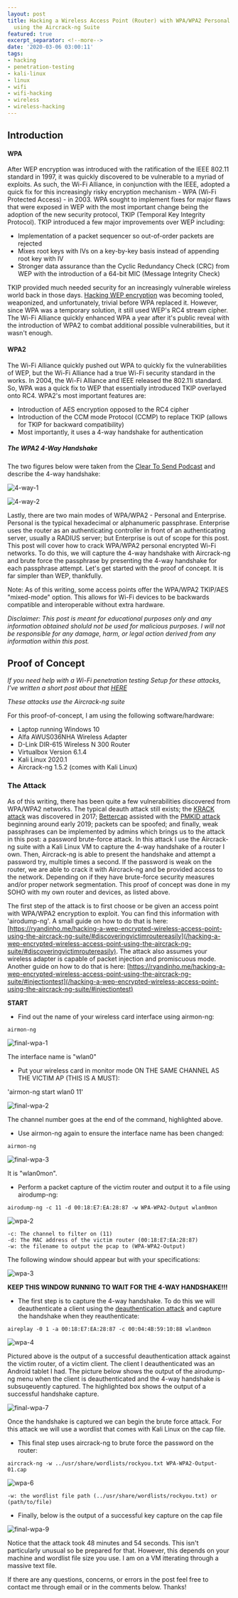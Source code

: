 ```yaml
---
layout: post
title: Hacking a Wireless Access Point (Router) with WPA/WPA2 Personal Encryption
  using the Aircrack-ng Suite
featured: true
excerpt_separator: <!--more-->
date: '2020-03-06 03:00:11'
tags:
- hacking
- penetration-testing
- kali-linux
- linux
- wifi
- wifi-hacking
- wireless
- wireless-hacking
---
```


## Introduction
<!--kg-card-end: markdown--><!--kg-card-begin: markdown-->
#### WPA

After WEP encryption was introduced with the ratification of the IEEE 802.11 standard in 1997, it was quickly discovered to be vulnerable to a myriad of exploits. As such, the Wi-Fi Alliance, in conjunction with the IEEE, adopted a quick fix for this increasingly risky encryption mechanism - WPA (Wi-Fi Protected Access) - in 2003. WPA sought to implement fixes for major flaws that were exposed in WEP with the most important change being the adoption of the new security protocol, TKIP (Temporal Key Integrity Protocol). TKIP introduced a few major improvements over WEP including:

- Implementation of a packet sequencer so out-of-order packets are rejected
- Mixes root keys with IVs on a key-by-key basis instead of appending root key with IV
- Stronger data assurance than the Cyclic Redundancy Check (CRC) from WEP with the introduction of a 64-bit MIC (Message Integrity Check)
<!--more-->
TKIP provided much needed security for an increasingly vulnerable wireless world back in those days. [Hacking WEP encryption](/hacking-a-wep-encrypted-wireless-access-point-using-the-aircrack-ng-suite/) was becoming tooled, weaponized, and unfortunately, trivial before WPA replaced it. However, since WPA was a temporary solution, it still used WEP's RC4 stream cipher. The Wi-Fi Alliance quickly enhanced WPA a year after it's public reveal with the introduction of WPA2 to combat additional possible vulnerabilities, but it wasn't enough.

#### WPA2

The Wi-Fi Alliance quickly pushed out WPA to quickly fix the vulnerabilities of WEP, but the Wi-Fi Alliance had a true Wi-Fi security standard in the works. In 2004, the Wi-Fi Alliance and IEEE released the 802.11i standard. So, WPA was a quick fix to WEP that essentially introduced TKIP overlayed onto RC4. WPA2's most important features are:

- Introduction of AES encryption opposed to the RC4 cipher
- Introduction of the CCM mode Protocol (CCMP) to replace TKIP (allows for TKIP for backward compatibility)
- Most importantly, it uses a 4-way handshake for authentication

##### The WPA2 4-Way Handshake

The two figures below were taken from the [Clear To Send Podcast](cleartosend.net) and describe the 4-way handshake:

![4-way-1](/assets/images/03/4-way-1.png)

![4-way-2](/assets/images/03/4-way-2.png)

Lastly, there are two main modes of WPA/WPA2 - Personal and Enterprise. Personal is the typical hexadecimal or alphanumeric passphrase. Enterprise uses the router as an authenticating controller in front of an authenticating server, usually a RADIUS server; but Enterprise is out of scope for this post. This post will cover how to crack WPA/WPA2 personal encrypted Wi-Fi networks. To do this, we will capture the 4-way handshake with Aircrack-ng and brute force the passphrase by presenting the 4-way handshake for each passphrase attempt. Let's get started with the proof of concept. It is far simpler than WEP, thankfully.

Note: As of this writing, some access points offer the WPA/WPA2 TKIP/AES "mixed-mode" option. This allows for Wi-Fi devices to be backwards compatible and interoperable without extra hardware.

_Disclaimer: This post is meant for educational purposes only and any information obtained sholuld not be used for malicious purposes. I will not be responsible for any damage, harm, or legal action derived from any information within this post._

## Proof of Concept

_If you need help with a Wi-Fi penetration testing Setup for these attacks, I've written a short post about that [HERE](/setting-up-a-new-wi-fi-hacking-setup/)_

_These attacks use the Aircrack-ng suite_

For this proof-of-concept, I am using the following software/hardware:

- Laptop running Windows 10
- Alfa AWUS036NHA Wireless Adapter
- D-Link DIR-615 Wireless N 300 Router
- Virtualbox Version 6.1.4
- Kali Linux 2020.1
- Aircrack-ng 1.5.2 (comes with Kali Linux)

### The Attack

As of this writing, there has been quite a few vulnerabilities discovered from WPA/WPA2 networks. The typical deauth attack still exists; the [KRACK attack](https://www.krackattacks.com/) was discovered in 2017; [Bettercap](https://www.bettercap.org/) assisted with the [PMKID attack](https://www.evilsocket.net/2019/02/13/Pwning-WiFi-networks-with-bettercap-and-the-PMKID-client-less-attack/) beginning around early 2019; packets can be spoofed; and finally, weak passphrases can be implemented by admins which brings us to the attack in this post: a password brute-force attack. In this attack I use the Aircrack-ng suite with a Kali Linux VM to capture the 4-way handshake of a router I own. Then, Aircrack-ng is able to present the handshake and attempt a password try, multiple times a second. If the password is weak on the router, we are able to crack it with Aircrack-ng and be provided access to the network. Depending on if they have brute-force security measures and/or proper network segmentation. This proof of concept was done in my SOHO with my own router and devices, as listed above.

The first step of the attack is to first choose or be given an access point with WPA/WPA2 encryption to exploit. You can find this information with 'airodump-ng'. A small guide on how to do that is here: [https://ryandinho.me/hacking-a-wep-encrypted-wireless-access-point-using-the-aircrack-ng-suite/#discoveringvictimroutereasily](/hacking-a-wep-encrypted-wireless-access-point-using-the-aircrack-ng-suite/#discoveringvictimroutereasily). The attack also assumes your wireless adapter is capable of packet injection and promiscuous mode. Another guide on how to do that is here: [https://ryandinho.me/hacking-a-wep-encrypted-wireless-access-point-using-the-aircrack-ng-suite/#injectiontest](/hacking-a-wep-encrypted-wireless-access-point-using-the-aircrack-ng-suite/#injectiontest)

**START**

- Find out the name of your wireless card interface using airmon-ng:

`airmon-ng`

![final-wpa-1](/assets/images/03/final-wpa-1.png)

The interface name is "wlan0"

- Put your wireless card in monitor mode ON THE SAME CHANNEL AS THE VICTIM AP (THIS IS A MUST):

'airmon-ng start wlan0 11'

![final-wpa-2](/assets/images/03/final-wpa-2.png)

The channel number goes at the end of the command, highlighted above.

- Use airmon-ng again to ensure the interface name has been changed:

`airmon-ng`

![final-wpa-3](/assets/images/03/final-wpa-3.png)

It is "wlan0mon".

- Perform a packet capture of the victim router and output it to a file using airodump-ng:

`airodump-ng -c 11 -d 00:18:E7:EA:28:87 -w WPA-WPA2-Output wlan0mon`

![wpa-2](/assets/images/03/wpa-2.png)

    -c: The channel to filter on (11)
    -d: The MAC address of the victim router (00:18:E7:EA:28:87)
    -w: the filename to output the pcap to (WPA-WPA2-Output)

The following window should appear but with your specifications:

![wpa-3](/assets/images/03/wpa-3.png)

**KEEP THIS WINDOW RUNNING TO WAIT FOR THE 4-WAY HANDSHAKE!!!**

- The first step is to capture the 4-way handshake. To do this we will deauthenticate a client using the [deauthentication attack](/hacking-a-wep-encrypted-wireless-access-point-using-the-aircrack-ng-suite/#deauthentication) and capture the handshake when they reauthenticate:

`aireplay -0 1 -a 00:18:E7:EA:28:87 -c 00:04:4B:59:10:88 wlan0mon`

![wpa-4](/assets/images/03/wpa-4.png)

Pictured above is the output of a successful deauthentication attack against the victim router, of a victim client. The client I deauthenticated was an Android tablet I had. The picture below shows the output of the airodump-ng menu when the client is deauthenticated and the 4-way handshake is subsuqeuently captured. The highlighted box shows the output of a successful handshake capture.

![final-wpa-7](/assets/images/03/final-wpa-7.png)

Once the handshake is captured we can begin the brute force attack. For this attack we will use a wordlist that comes with Kali Linux on the cap file.

- This final step uses aircrack-ng to brute force the password on the router:

`aircrack-ng -w ../usr/share/wordlists/rockyou.txt WPA-WPA2-Output-01.cap`

![wpa-6](/assets/images/03/wpa-6.png)

    -w: the wordlist file path (../usr/share/wordlists/rockyou.txt) or (path/to/file)

- Finally, below is the output of a successful key capture on the cap file

![final-wpa-9](/assets/images/03/final-wpa-9.png)

Notice that the attack took 48 minutes and 54 seconds. This isn't particularly unusual so be prepared for that. However, this depends on your machine and wordlist file size you use. I am on a VM itterating through a massive text file.

If there are any questions, concerns, or errors in the post feel free to contact me through email or in the comments below. Thanks!
